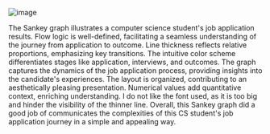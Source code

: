 
![image](https://github.com/cs4804-24c/reflections/assets/144410766/086ace3f-f489-45ee-aa06-1c64e26c331a)

The Sankey graph illustrates a computer science student's job application results. Flow logic is well-defined, facilitating a 
seamless understanding of the journey from application to outcome. Line thickness reflects relative proportions, emphasizing key transitions. The intuitive color scheme differentiates stages
like application, interviews, and outcomes. The graph captures the dynamics of the job application process, providing insights into the candidate's experiences. The layout is organized,
contributing to an aesthetically pleasing presentation. Numerical values add quantitative context, enriching understanding. I do not like the font used, as it is too big and hinder the
visibility of the thinner line. Overall, this Sankey graph did a good job of communicates the complexities of this CS student's job application journey in a simple and appealing way.
